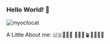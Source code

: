### Hello World! 👋 
![myoctocat](https://user-images.githubusercontent.com/92117100/151047774-8d4be0c5-61e3-4e48-9b5e-f7d62019a7ee.png)

A Little About me: 	:us::family_man_woman_boy: :dog::dog::seedling::potted_plant::cactus::biking_woman::diving_mask:

<!--
**tparonish/tparonish** is a ✨ _special_ ✨ repository because its `README.md` (this file) appears on your GitHub profile.

Here are some ideas to get you started:

- 🌱 I’m currently learning everything! (I'm new here)
- 🔭 I’m currently working on ...
- 👯 I’m looking to collaborate on ...
- 🤔 I’m looking for help with ...
- 💬 Ask me about ...
- 📫 How to reach me: ...
- 😄 Pronouns: ...
- ⚡ Fun fact: ...
-->
